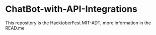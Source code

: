 # ChatBot-with-API-Integrations
This repository is the HacktoberFest MIT-ADT, more information in the READ.me
